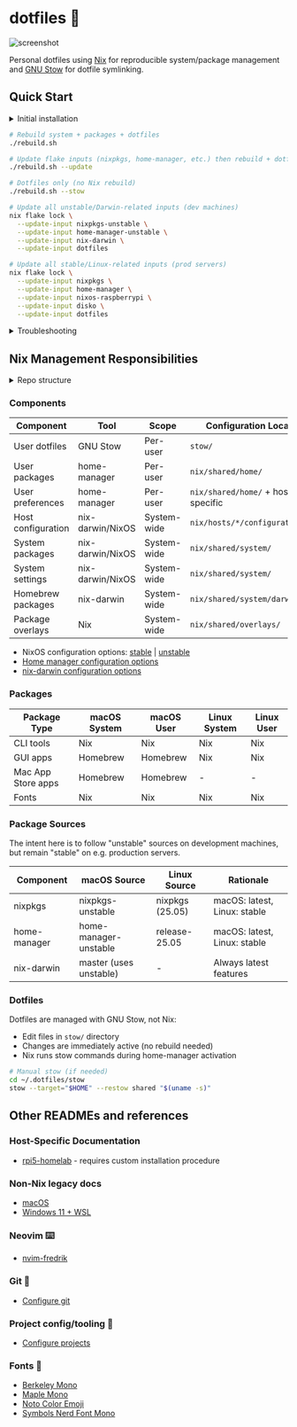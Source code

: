 # dotfiles 🍩

![screenshot](https://github.com/user-attachments/assets/ef833ca0-3d39-4a7c-94af-0f76afb96e6b)

Personal dotfiles using [Nix](https://nixos.org) for reproducible system/package
management and [GNU Stow](https://www.gnu.org/software/stow/) for dotfile
symlinking.

## Quick Start

<details>
<summary>Initial installation</summary>

> [!IMPORTANT]
>
> Make sure your terminal has full disk access on macOS before installing.

```sh
# Clone repo
git clone https://github.com/fredrikaverpil/dotfiles.git ~/.dotfiles
cd ~/.dotfiles

# Install Nix (Determinate Systems installer - enables flakes by default, better uninstall,
# survives macOS updates, consistent installation across Linux/macOS)
# Choose "Determinate Nix" when prompted (performance optimized, better error messages)
# Learn more: https://determinate.systems/nix
# IMPORTANT: choose "no" during install, so to install upstream Nix.
curl --proto '=https' --tlsv1.2 -sSf -L https://install.determinate.systems/nix | sh -s -- install

# Set hostname to match a configuration in nix/hosts/
# macOS: sudo scutil --set HostName <hostname>
# Linux: sudo hostnamectl set-hostname <hostname>

# Apply configuration
# Linux (NixOS):
sudo nixos-rebuild switch --flake ~/.dotfiles#$(hostname)

# macOS (first time only):
sudo nix --extra-experimental-features "nix-command flakes" run nix-darwin -- switch --flake ~/.dotfiles#$(hostname)

# After first-time setup, use the rebuild script:
./rebuild.sh
```

</details>

```sh
# Rebuild system + packages + dotfiles
./rebuild.sh

# Update flake inputs (nixpkgs, home-manager, etc.) then rebuild + dotfiles
./rebuild.sh --update

# Dotfiles only (no Nix rebuild)
./rebuild.sh --stow
```

```sh
# Update all unstable/Darwin-related inputs (dev machines)
nix flake lock \
  --update-input nixpkgs-unstable \
  --update-input home-manager-unstable \
  --update-input nix-darwin \
  --update-input dotfiles

# Update all stable/Linux-related inputs (prod servers)
nix flake lock \
  --update-input nixpkgs \
  --update-input home-manager \
  --update-input nixos-raspberrypi \
  --update-input disko \
  --update-input dotfiles
```

<details>
<summary>Troubleshooting</summary>

### macOS Permissions

If you get errors about `com.apple.universalaccess` or system settings during
nix-darwin activation:

1. **Grant Full Disk Access to your terminal:**
   - Open System Settings > Privacy & Security > Full Disk Access
   - Click + and add your terminal app (e.g.,
     `/Applications/Utilities/Terminal.app`)
   - Enable the checkbox for your terminal

### SSL Certificate Issues (when choosing upstream Nix)

If you get SSL certificate errors after switching from Determinate to upstream
Nix:

```sh
# Fix broken certificate symlink
sudo rm /etc/ssl/certs/ca-certificates.crt
sudo ln -s /etc/ssl/cert.pem /etc/ssl/certs/ca-certificates.crt

# Clean up leftover Determinate configuration
sudo cp /etc/nix/nix.conf /etc/nix/nix.conf.backup
sudo tee /etc/nix/nix.conf << 'EOF'
extra-experimental-features = nix-command flakes
max-jobs = auto
ssl-cert-file = /etc/ssl/cert.pem
EOF
```

### General Troubleshooting

```sh
# Check configuration
nix flake check ~/.dotfiles

# Verbose rebuild
sudo nixos-rebuild switch --flake ~/.dotfiles --show-trace  # Linux
darwin-rebuild switch --flake ~/.dotfiles --show-trace      # macOS

# Clean cache
nix-collect-garbage -d

# Rollback
sudo nixos-rebuild --rollback  # Linux
darwin-rebuild --rollback      # macOS
```

</details>

## Nix Management Responsibilities

<details>
<summary>Repo structure</summary>

```txt
├── nix/                             # Nix configurations
│   ├── hosts/                       # Host-specific configurations
│   │   └── $host/                   # Individual host directory
│   │       ├── configuration.nix    # System settings
│   │       ├── hardware.nix         # Hardware config (optional, for NixOS)
│   │       └── users/
│   │           └── $username.nix    # User config
│   ├── lib/                         # Helper functions
│   │   ├── default.nix              # Library entry point
│   │   ├── systems.nix              # System configuration helpers
│   │   └── users.nix                # User configuration helpers
│   └── shared/                      # Shared configurations
│       ├── home/
│       │   ├── common.nix           # Cross-platform user packages
│       │   ├── darwin.nix           # macOS user config
│       │   └── linux.nix            # Linux user config
│       ├── overlays/
│       │   ├── default.nix          # Overlay entry point
│       │   └── neovim.nix           # Neovim overlay
│       └── system/
│           ├── common.nix           # Cross-platform system packages
│           ├── darwin.nix           # macOS system config + Homebrew
│           └── linux.nix            # Linux system config
├── nvim-fredrik/                    # Neovim configuration
│   ├── after/                       # Filetype plugins and queries
│   ├── lua/fredrik/                 # Main Neovim config modules
│   └── snippets/                    # Code snippets
├── shell/                           # Shell configuration
│   ├── bin/                         # Custom shell scripts
│   ├── aliases.sh                   # Shell aliases
│   ├── exports.sh                   # Environment variables
│   └── sourcing.sh                  # Shell sourcing logic
├── stow/                            # GNU Stow dotfiles
│   ├── shared/                      # Cross-platform dotfiles
│   ├── Darwin/                      # macOS-specific dotfiles
│   ├── linux/                       # Linux-specific dotfiles
│   └── install.sh                   # Stow installation script
├── extras/                          # One-off platform-specific extras and legacy configs
├── flake.nix                        # Nix flake configuration
├── flake.lock                       # Nix flake lock file
└── rebuild.sh                       # Main rebuild script
```

</details>

### Components

| Component          | Tool             | Scope       | Configuration Location             |
| ------------------ | ---------------- | ----------- | ---------------------------------- |
| User dotfiles      | GNU Stow         | Per-user    | `stow/`                            |
| User packages      | home-manager     | Per-user    | `nix/shared/home/`                 |
| User preferences   | home-manager     | Per-user    | `nix/shared/home/` + host-specific |
| Host configuration | nix-darwin/NixOS | System-wide | `nix/hosts/*/configuration.nix`    |
| System packages    | nix-darwin/NixOS | System-wide | `nix/shared/system/`               |
| System settings    | nix-darwin/NixOS | System-wide | `nix/shared/system/`               |
| Homebrew packages  | nix-darwin       | System-wide | `nix/shared/system/darwin.nix`     |
| Package overlays   | Nix              | System-wide | `nix/shared/overlays/`             |

- NixOS configuration options:
  [stable](https://nixos.org/manual/nixos/stable/options) |
  [unstable](https://nixos.org/manual/nixos/unstable/options)
- [Home manager configuration options](https://nix-community.github.io/home-manager/options.xhtml)
- [nix-darwin configuration options](https://nix-darwin.github.io/nix-darwin/manual/index.html)

### Packages

| Package Type       | macOS System | macOS User | Linux System | Linux User |
| ------------------ | ------------ | ---------- | ------------ | ---------- |
| CLI tools          | Nix          | Nix        | Nix          | Nix        |
| GUI apps           | Homebrew     | Homebrew   | Nix          | Nix        |
| Mac App Store apps | Homebrew     | Homebrew   | -            | -          |
| Fonts              | Nix          | Nix        | Nix          | Nix        |

### Package Sources

The intent here is to follow "unstable" sources on development machines, but
remain "stable" on e.g. production servers.

| Component    | macOS Source           | Linux Source    | Rationale                    |
| ------------ | ---------------------- | --------------- | ---------------------------- |
| nixpkgs      | nixpkgs-unstable       | nixpkgs (25.05) | macOS: latest, Linux: stable |
| home-manager | home-manager-unstable  | release-25.05   | macOS: latest, Linux: stable |
| nix-darwin   | master (uses unstable) | -               | Always latest features       |

### Dotfiles

Dotfiles are managed with GNU Stow, not Nix:

- Edit files in `stow/` directory
- Changes are immediately active (no rebuild needed)
- Nix runs stow commands during home-manager activation

```bash
# Manual stow (if needed)
cd ~/.dotfiles/stow
stow --target="$HOME" --restow shared "$(uname -s)"
```

## Other READMEs and references

### Host-Specific Documentation

- [rpi5-homelab](nix/hosts/rpi5-homelab/README.md) - requires custom
  installation procedure

### Non-Nix legacy docs

- [macOS](extras/darwin/README.md)
- [Windows 11 + WSL](extras/windows/README.md)

### Neovim ⌨️

- [nvim-fredrik](nvim-fredrik/README.md)

### Git 🐙

- [Configure git](extras/README_GIT.md)

### Project config/tooling 🧢

- [Configure projects](extras/README_PROJECT.md)

### Fonts 💯

- [Berkeley Mono](https://berkeleygraphics.com/typefaces/berkeley-mono)
- [Maple Mono](https://github.com/subframe7536/maple-font)
- [Noto Color Emoji](https://fonts.google.com/noto/specimen/Noto+Color+Emoji)
- [Symbols Nerd Font Mono](https://github.com/ryanoasis/nerd-fonts)
